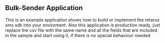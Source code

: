 ## Bulk-Sender Application

This is an example application shows how to build or implement the retarus sms sdk into your enviroment. Also this application is production ready, just replace the csv file with the same name and all the fields that are included in the sample and start using it, if there is no special behaviour needed